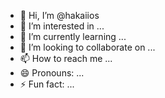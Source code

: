 - 👋 Hi, I’m @hakaiios
- 👀 I’m interested in ...
- 🌱 I’m currently learning ...
- 💞️ I’m looking to collaborate on ...
- 📫 How to reach me ...
- 😄 Pronouns: ...
- ⚡ Fun fact: ...

<!---
hakaiios/hakaiios is a ✨ special ✨ repository because its `README.md` (this file) appears on your GitHub profile.
You can click the Preview link to take a look at your changes.
--->
